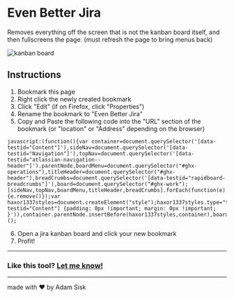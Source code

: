 # Even Better Jira
Removes everything off the screen that is not the kanban board itself, and then fullscreens the page. (must refresh the page to bring menus back)

![kanban board](https://user-images.githubusercontent.com/39921371/100749175-ee927f80-33a9-11eb-91a3-9058e2fa9d39.png)


## Instructions
1. Bookmark this page
2. Right click the newly created bookmark
3. Click "Edit" (if on Firefox, click "Properties")
4. Rename the bookmark to "Even Better Jira"
5. Copy and Paste the following code into the "URL" section of the bookmark (or "location" or "Address" depending on the browser)
```
javascript:(function(){var container=document.querySelector('[data-testid="Content"]'),sideNav=document.querySelector('[data-testid="Navigation"]'),topNav=document.querySelector('[data-testid="atlassian-navigation--header"]').parentNode,boardMenu=document.querySelector("#ghx-operations"),titleHeader=document.querySelector("#ghx-header"),breadCrumbs=document.querySelector('[data-testid="rapidboard-breadcrumbs"]'),board=document.querySelector("#ghx-work");[sideNav,topNav,boardMenu,titleHeader,breadCrumbs].forEach(function(e){e.remove()});var haxor1337styles=document.createElement("style");haxor1337styles.type="text/css",haxor1337styles.id="haxor1337styles",haxor1337styles.appendChild(document.createTextNode('[data-testid="Content"] {padding: 0px !important; margin: 0px !important; }')),container.parentNode.insertBefore(haxor1337styles,container),board.style.height="100vh";document.documentElement.requestFullscreen();})();

```
6. Open a jira kanban board and click your new bookmark
7. Profit!

---
### Like this tool? [Let me know!](mailto:sisk@hey.com?subject=Hey%20I%20really%20like%20Even%20Better%20Jira!)
---
made with ♥️ by Adam Sisk

